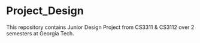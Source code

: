 # Project_Design
This repository contains Junior Design Project from CS3311 & CS3112 over 2 semesters at Georgia Tech.
